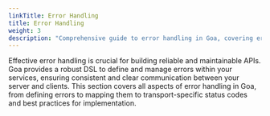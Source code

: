 ```yaml
---
linkTitle: Error Handling
title: Error Handling
weight: 3
description: "Comprehensive guide to error handling in Goa, covering error definition, transport mapping, custom error types, and best practices for building reliable APIs."
---
```


Effective error handling is crucial for building reliable and maintainable APIs.
Goa provides a robust DSL to define and manage errors within your services,
ensuring consistent and clear communication between your server and clients.
This section covers all aspects of error handling in Goa, from defining errors
to mapping them to transport-specific status codes and best practices for
implementation.
